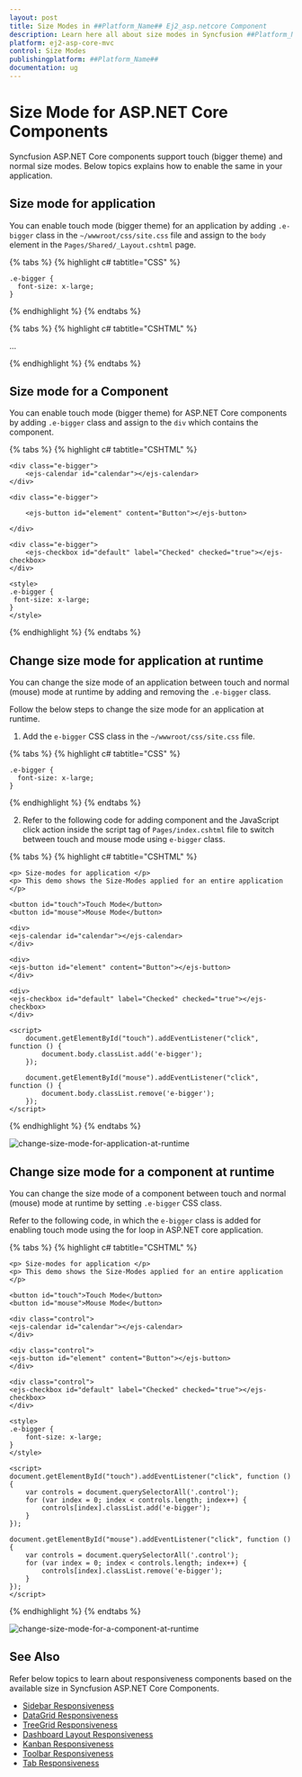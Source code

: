 ```yaml
---
layout: post
title: Size Modes in ##Platform_Name## Ej2_asp.netcore Component
description: Learn here all about size modes in Syncfusion ##Platform_Name## Ej2_asp.netcore component and more.
platform: ej2-asp-core-mvc
control: Size Modes
publishingplatform: ##Platform_Name##
documentation: ug
---
```


# Size Mode for ASP.NET Core Components

Syncfusion ASP.NET Core components support touch (bigger theme) and normal size modes. Below topics explains how to enable the same in your application.

## Size mode for application

You can enable touch mode (bigger theme) for an application by adding `.e-bigger` class in the `~/wwwroot/css/site.css` file and assign to the `body` element in the `Pages/Shared/_Layout.cshtml` page.

{% tabs %}
{% highlight c# tabtitle="CSS" %}

    .e-bigger {
      font-size: x-large;
    }

{% endhighlight %}
{% endtabs %}

{% tabs %}
{% highlight c# tabtitle="CSHTML" %}

<body class="e-bigger">...</body>

{% endhighlight %}
{% endtabs %}

## Size mode for a Component

You can enable touch mode (bigger theme) for ASP.NET Core components by adding `.e-bigger` class and assign to the `div` which contains the component.

{% tabs %}
{% highlight c# tabtitle="CSHTML" %}

    <div class="e-bigger">
        <ejs-calendar id="calendar"></ejs-calendar>
    </div>

    <div class="e-bigger">

        <ejs-button id="element" content="Button"></ejs-button>

    </div>

    <div class="e-bigger">
        <ejs-checkbox id="default" label="Checked" checked="true"></ejs-checkbox>
    </div>

    <style>
    .e-bigger {
     font-size: x-large;
    }
    </style>

{% endhighlight %}
{% endtabs %}

## Change size mode for application at runtime

You can change the size mode of an application between touch and normal (mouse) mode at runtime by adding and removing the `.e-bigger` class.

Follow the below steps to change the size mode for an application at runtime.

1. Add the `e-bigger` CSS class in the `~/wwwroot/css/site.css` file.

{% tabs %}
{% highlight c# tabtitle="CSS" %}

    .e-bigger {
      font-size: x-large;
    }

{% endhighlight %}
{% endtabs %}

2. Refer to the following code for adding component and the JavaScript click action inside the script tag of `Pages/index.cshtml` file to switch between touch and mouse mode using `e-bigger` class.

{% tabs %}
{% highlight c# tabtitle="CSHTML" %}

    <p> Size-modes for application </p>
    <p> This demo shows the Size-Modes applied for an entire application </p>

    <button id="touch">Touch Mode</button>
    <button id="mouse">Mouse Mode</button>

    <div>
    <ejs-calendar id="calendar"></ejs-calendar>
    </div>

    <div>
    <ejs-button id="element" content="Button"></ejs-button>
    </div>

    <div>
    <ejs-checkbox id="default" label="Checked" checked="true"></ejs-checkbox>
    </div>

    <script>
        document.getElementById("touch").addEventListener("click", function () {
            document.body.classList.add('e-bigger');
        });

        document.getElementById("mouse").addEventListener("click", function () {
            document.body.classList.remove('e-bigger');
        });
    </script>

{% endhighlight %}
{% endtabs %}

![change-size-mode-for-application-at-runtime](images/change-size-mode-for-application-at-runtime.gif)

## Change size mode for a component at runtime

You can change the size mode of a component between touch and normal (mouse) mode at runtime by setting `.e-bigger` CSS class.  

Refer to the following code, in which the `e-bigger` class is added for enabling touch mode using the for loop in ASP.NET core application.

{% tabs %}
{% highlight c# tabtitle="CSHTML" %}

    <p> Size-modes for application </p>
    <p> This demo shows the Size-Modes applied for an entire application </p>

    <button id="touch">Touch Mode</button>
    <button id="mouse">Mouse Mode</button>

    <div class="control">
    <ejs-calendar id="calendar"></ejs-calendar>
    </div>

    <div class="control">
    <ejs-button id="element" content="Button"></ejs-button>
    </div>

    <div class="control">
    <ejs-checkbox id="default" label="Checked" checked="true"></ejs-checkbox>
    </div>

    <style>
    .e-bigger {
        font-size: x-large;
    }
    </style>

    <script>
    document.getElementById("touch").addEventListener("click", function () {
        var controls = document.querySelectorAll('.control');
        for (var index = 0; index < controls.length; index++) {
            controls[index].classList.add('e-bigger');
        }
    });

    document.getElementById("mouse").addEventListener("click", function () {
        var controls = document.querySelectorAll('.control');
        for (var index = 0; index < controls.length; index++) {
            controls[index].classList.remove('e-bigger');
        }
    });
    </script>

{% endhighlight %}
{% endtabs %}

![change-size-mode-for-a-component-at-runtime](images/change-size-mode-for-a-component-at-runtime.gif)

## See Also

Refer below topics to learn about responsiveness components based on the available size in Syncfusion ASP.NET Core Components.

* [Sidebar Responsiveness](https://ej2.syncfusion.com/aspnetcore/documentation/sidebar/auto-close/)
* [DataGrid Responsiveness](https://ej2.syncfusion.com/aspnetcore/documentation/grid/Columns/responsive-columns/)
* [TreeGrid Responsiveness](https://ej2.syncfusion.com/aspnetcore/documentation/tree-grid/scrolling/#responsive-with-parent-container)
* [Dashboard Layout Responsiveness](https://ej2.syncfusion.com/aspnetcore/documentation/dashboard-layout/adaptive-layout/)
* [Kanban Responsiveness](https://ej2.syncfusion.com/aspnetcore/documentation/kanban/responsive-mode/)
* [Toolbar Responsiveness](https://ej2.syncfusion.com/aspnetcore/documentation/toolbar/responsive-mode/)
* [Tab Responsiveness](https://ej2.syncfusion.com/aspnetcore/documentation/tab/responsive-modes/)
